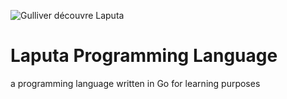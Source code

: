 ![Gulliver découvre Laputa](https://upload.wikimedia.org/wikipedia/commons/4/44/Laputa_-_Grandville.jpg)

# Laputa Programming Language

a programming language written in Go for learning purposes

